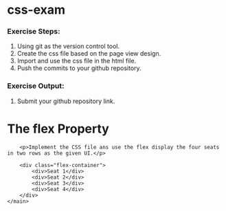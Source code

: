 # css-exam

### Exercise Steps:
1. Using git as the version control tool.
2. Create the css file based on the page view design.
3. Import and use the css file in the html file.
4. Push the commits to your github repository.

### Exercise Output:
1. Submit your github repository link.
<!DOCTYPE html>
<html>

<head>
    <title>CSS Flex</title>
</head>

<body>
    <main>
        <h1>The flex Property</h1>

        <p>Implement the CSS file ans use the flex display the four seats in two rows as the given UI.</p>

        <div class="flex-container">
            <div>Seat 1</div>
            <div>Seat 2</div>
            <div>Seat 3</div>
            <div>Seat 4</div>
        </div>
    </main>
</body>

</html>